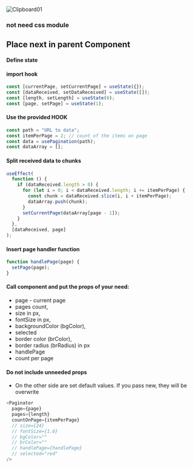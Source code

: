 ![Clipboard01](https://github.com/yuchormanski/ComponentsLibrary/assets/693307/8cccd0ab-d342-4d26-9185-239a67bc8d65)

### not need css module

## Place next in parent Component

#### Define state

#### import hook

```js
const [currentPage, setCurrentPage] = useState({});
const [dataReceived, setDataReceived] = useState([]);
const [length, setLength] = useState(0);
const [page, setPage] = useState(1);
```

#### Use the provided HOOK

```js
const path = "URL to data";
const itemPerPage = 2; // count of the items on page
const data = usePagination(path);
const dataArray = [];
```

#### Split received data to chunks

```js
useEffect(
  function () {
    if (dataReceived.length > 0) {
      for (let i = 0; i < dataReceived.length; i += itemPerPage) {
        const chunk = dataReceived.slice(i, i + itemPerPage);
        dataArray.push(chunk);
      }
      setCurrentPage(dataArray[page - 1]);
    }
  },
  [dataReceived, page]
);
```

#### Insert page handler function

```js
function handlePage(page) {
  setPage(page);
}
```

#### Call component and put the props of your need:

- page - current page
- pages count,
- size in px,
- fontSize in px,
- backgroundColor (bgColor),
- selected
- border color (brColor),
- border radius (brRadius) in px
- handlePage
- count per page

#### Do not include unneeded props

- On the other side are set default values. If you pass new, they will be overwrite

```js
<Paginator
  page={page}
  pages={length}
  countOnPage={itemPerPage}
  // size={24}
  // fontSize={1.6}
  // bgColor=""
  // brColor=""
  // handlePage={handlePage}
  // selected="red"
/>
```
